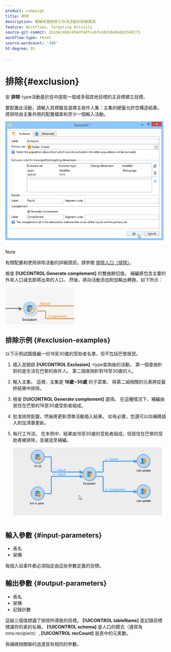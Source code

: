 ```yaml
---
product: campaign
title: 排除
description: 瞭解有關排除工作流活動的詳細資訊
feature: Workflows, Targeting Activity
source-git-commit: 2b1dec4b9c456df4dfcebfe10d18e0ab01599275
workflow-type: tm+mt
source-wordcount: '349'
ht-degree: 0%

---
```


# 排除{#exclusion}



安 **排除**-type活動基於從中提取一個或多個其他目標的主目標建立目標。

要配置此活動，請輸入其標籤並選擇主收件人集：主集的總量允許您構造結果。 將排除由主集共用的配置檔案和至少一個輸入活動。

![](assets/s_user_segmentation_exclu.png)

>[!NOTE]
>
>有關配置和使用排除活動的詳細資訊，請參閱 [排除人口（排除）](targeting-workflows.md#excluding-a-population--exclusion-)。

檢查 **[!UICONTROL Generate complement]** 的雙曲餘切值。 補編將包含主要的外來人口減去即將出來的人口。 然後，將向活動添加附加輸出轉換，如下所示：

![](assets/s_user_segmentation_exclu_compl.png)

## 排除示例 {#exclusion-examples}

以下示例試圖匯編一份18至30歲的受助者名單，但不包括巴黎居民。

1. 插入並開啟 **[!UICONTROL Exclusion]** -type查詢後的活動。 第一個查詢針對的是生活在巴黎的收件人。 第二個查詢針對18至30歲的人。
1. 輸入主集。 這裡，主集是 **18歲~30歲** 的子菜單。 與第二組相關的元素將從最終結果中排除。
1. 檢查 **[!UICONTROL Generate complement]** 選項。 在這種情況下，補編由居住在巴黎的18至30歲受助者組成。
1. 批准排除配置，然後將更新清單活動插入結果。 如有必要，您還可以向補碼插入附加清單更新。
1. 執行工作流。 在本例中，結果由18至30歲的受助者組成，但居住在巴黎的受助者被排除，並被送至補編。

   ![](assets/exclusion_example.png)

## 輸入參數 {#input-parameters}

* 表名
* 架構

每個入站事件都必須指定由這些參數定義的目標。

## 輸出參數 {#output-parameters}

* 表名
* 架構
* 記錄計數

這組三個值標識了排除所導致的目標。 **[!UICONTROL tableName]** 是記錄目標標識符的表的名稱， **[!UICONTROL schema]** 是人口的模式（通常為nms:recipient）, **[!UICONTROL recCount]** 是表中的元素數。

與補碼相關聯的過渡具有相同的參數。
